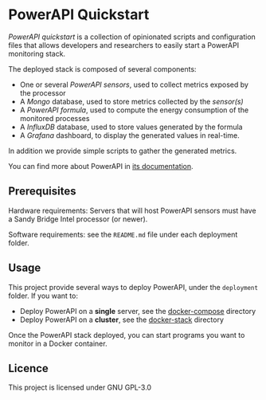 # PowerAPI Quickstart
*PowerAPI quickstart* is a collection of opinionated scripts and configuration files that allows developers and researchers to easily start a PowerAPI monitoring stack.

The deployed stack is composed of several components:
- One or several *PowerAPI sensors*, used to collect metrics exposed by the processor
- A *Mongo* database, used to store metrics collected by the *sensor(s)*
- A *PowerAPI formula*, used to compute the energy consumption of the monitored processes
- A *InfluxDB* database, used to store values generated by the formula
- A *Grafana* dashboard, to display the generated values in real-time.

In addition we provide simple scripts to gather the generated metrics.

You can find more about PowerAPI in [its documentation](http://powerapi.org/).

## Prerequisites
Hardware requirements: Servers that will host PowerAPI sensors must have a Sandy Bridge Intel processor (or newer).

Software requirements: see the `README.md` file under each deployment folder.

## Usage

This project provide several ways to deploy PowerAPI, under the `deployment` folder. If you want to:
- Deploy PowerAPI on a **single** server, see the [docker-compose](/deployment/docker-compose) directory
- Deploy PowerAPI on a **cluster**, see the [docker-stack](/deployment/docker-stack) directory

Once the PowerAPI stack deployed, you can start programs you want to monitor in a Docker container.

## Licence
This project is licensed under GNU GPL-3.0
